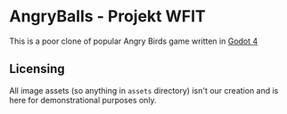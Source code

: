 # AngryBalls - Projekt WFIT

This is a poor clone of popular Angry Birds game written in [Godot 4](https://godotengine.org/)

## Licensing

All image assets (so anything in `assets` directory) isn't our creation and is here for demonstrational purposes only.
